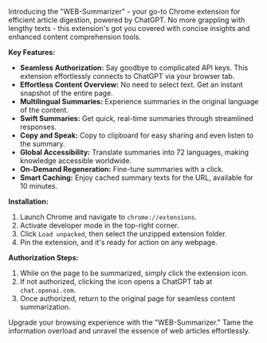 Introducing the "WEB-Summarizer" - your go-to Chrome extension for efficient article digestion, powered by ChatGPT. No more grappling with lengthy texts - this extension's got you covered with concise insights and enhanced content comprehension tools.

**Key Features:**

- **Seamless Authorization:** Say goodbye to complicated API keys. This extension effortlessly connects to ChatGPT via your browser tab.
- **Effortless Content Overview:** No need to select text. Get an instant snapshot of the entire page.
- **Multilingual Summaries:** Experience summaries in the original language of the content.
- **Swift Summaries:** Get quick, real-time summaries through streamlined responses.
- **Copy and Speak:** Copy to clipboard for easy sharing and even listen to the summary.
- **Global Accessibility:** Translate summaries into 72 languages, making knowledge accessible worldwide.
- **On-Demand Regeneration:** Fine-tune summaries with a click.
- **Smart Caching:** Enjoy cached summary texts for the URL, available for 10 minutes.

**Installation:**

1. Launch Chrome and navigate to `chrome://extensions`.
2. Activate developer mode in the top-right corner.
3. Click `Load unpacked`, then select the unzipped extension folder.
4. Pin the extension, and it's ready for action on any webpage.

**Authorization Steps:**

1. While on the page to be summarized, simply click the extension icon.
2. If not authorized, clicking the icon opens a ChatGPT tab at `chat.openai.com`.
3. Once authorized, return to the original page for seamless content summarization.

Upgrade your browsing experience with the "WEB-Summarizer." Tame the information overload and unravel the essence of web articles effortlessly.